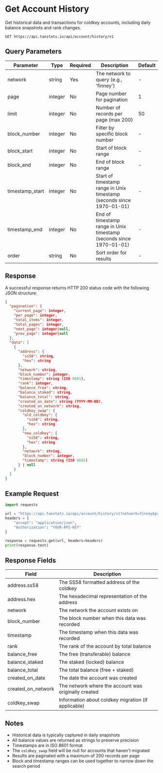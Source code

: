 # Get Account History

Get historical data and transactions for coldkey accounts, including daily balance snapshots and rank changes.

```
GET https://api.taostats.io/api/account/history/v1
```

## Query Parameters

| Parameter | Type | Required | Description | Default |
|-----------|------|----------|-------------|---------|
| network | string | Yes | The network to query (e.g., 'finney') | - |
| page | integer | No | Page number for pagination | 1 |
| limit | integer | No | Number of records per page (max 200) | 50 |
| block_number | integer | No | Filter by specific block number | - |
| block_start | integer | No | Start of block range | - |
| block_end | integer | No | End of block range | - |
| timestamp_start | integer | No | Start of timestamp range in Unix timestamp (seconds since 1970-01-01) | - |
| timestamp_end | integer | No | End of timestamp range in Unix timestamp (seconds since 1970-01-01) | - |
| order | string | No | Sort order for results | - |

## Response

A successful response returns HTTP 200 status code with the following JSON structure:

```json
{
  "pagination": {
    "current_page": integer,
    "per_page": integer,
    "total_items": integer,
    "total_pages": integer,
    "next_page": integer|null,
    "prev_page": integer|null
  },
  "data": [
    {
      "address": {
        "ss58": string,
        "hex": string
      },
      "network": string,
      "block_number": integer,
      "timestamp": string (ISO 8601),
      "rank": integer,
      "balance_free": string,
      "balance_staked": string,
      "balance_total": string,
      "created_on_date": string (YYYY-MM-DD),
      "created_on_network": string,
      "coldkey_swap": {
        "old_coldkey": {
          "ss58": string,
          "hex": string
        },
        "new_coldkey": {
          "ss58": string,
          "hex": string
        },
        "network": string,
        "block_number": integer,
        "timestamp": string (ISO 8601)
      } | null
    }
  ]
}
```

## Example Request

```python
import requests

url = "https://api.taostats.io/api/account/history/v1?network=finney&page=1&limit=50"
headers = {
    "accept": "application/json",
    "Authorization": "YOUR-API-KEY"
}

response = requests.get(url, headers=headers)
print(response.text)
```

## Response Fields

| Field | Description |
|-------|-------------|
| address.ss58 | The SS58 formatted address of the coldkey |
| address.hex | The hexadecimal representation of the address |
| network | The network the account exists on |
| block_number | The block number when this data was recorded |
| timestamp | The timestamp when this data was recorded |
| rank | The rank of the account by total balance |
| balance_free | The free (transferable) balance |
| balance_staked | The staked (locked) balance |
| balance_total | The total balance (free + staked) |
| created_on_date | The date the account was created |
| created_on_network | The network where the account was originally created |
| coldkey_swap | Information about coldkey migration (if applicable) |

## Notes

- Historical data is typically captured in daily snapshots
- All balance values are returned as strings to preserve precision
- Timestamps are in ISO 8601 format
- The `coldkey_swap` field will be null for accounts that haven't migrated
- Results are paginated with a maximum of 200 records per page
- Block and timestamp ranges can be used together to narrow down the search period 